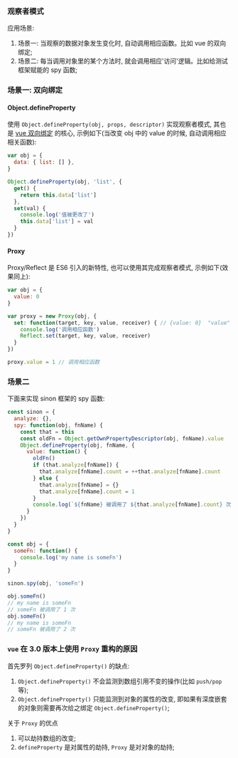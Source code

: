 <!--
abbrlink: zyhpx5ad
-->

### 观察者模式

应用场景:

1. 场景一: 当观察的数据对象发生变化时, 自动调用相应函数。比如 vue 的双向绑定;
2. 场景二: 每当调用对象里的某个方法时, 就会调用相应'访问'逻辑。比如给测试框架赋能的 spy 函数;

### 场景一: 双向绑定

#### Object.defineProperty

使用 `Object.defineProperty(obj, props, descriptor)` 实现观察者模式, 其也是 [vue 双向绑定](https://github.com/MuYunyun/blog/issues/11) 的核心, 示例如下(当改变 obj 中的 value 的时候, 自动调用相应相关函数):

```js
var obj = {
  data: { list: [] },
}

Object.defineProperty(obj, 'list', {
  get() {
    return this.data['list']
  },
  set(val) {
    console.log('值被更改了')
    this.data['list'] = val
  }
})
```

#### Proxy

Proxy/Reflect 是 ES6 引入的新特性, 也可以使用其完成观察者模式, 示例如下(效果同上):

```js
var obj = {
  value: 0
}

var proxy = new Proxy(obj, {
  set: function(target, key, value, receiver) { // {value: 0}  "value"  1  Proxy {value: 0}
    console.log('调用相应函数')
    Reflect.set(target, key, value, receiver)
  }
})

proxy.value = 1 // 调用相应函数

```

### 场景二

下面来实现 sinon 框架的 spy 函数:

```js
const sinon = {
  analyze: {},
  spy: function(obj, fnName) {
    const that = this
    const oldFn = Object.getOwnPropertyDescriptor(obj, fnName).value
    Object.defineProperty(obj, fnName, {
      value: function() {
        oldFn()
        if (that.analyze[fnName]) {
          that.analyze[fnName].count = ++that.analyze[fnName].count
        } else {
          that.analyze[fnName] = {}
          that.analyze[fnName].count = 1
        }
        console.log(`${fnName} 被调用了 ${that.analyze[fnName].count} 次`)
      }
    })
  }
}

const obj = {
  someFn: function() {
    console.log('my name is someFn')
  }
}

sinon.spy(obj, 'someFn')

obj.someFn()
// my name is someFn
// someFn 被调用了 1 次
obj.someFn()
// my name is someFn
// someFn 被调用了 2 次
```

### `vue` 在 3.0 版本上使用 `Proxy` 重构的原因

首先罗列 `Object.defineProperty()` 的缺点:

1. `Object.defineProperty()` 不会监测到数组引用不变的操作(比如 `push/pop` 等);
2. `Object.defineProperty()` 只能监测到对象的属性的改变, 即如果有深度嵌套的对象则需要再次给之绑定 `Object.defineProperty()`;

关于 `Proxy` 的优点

1. 可以劫持数组的改变;
2. `defineProperty` 是对属性的劫持, `Proxy` 是对对象的劫持;